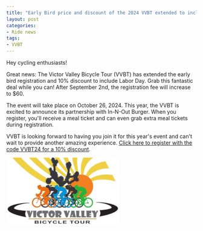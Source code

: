 ```yaml
---
title: "Early Bird price and discount of the 2024 VVBT extended to include Labor Day"
layout: post
categories:
- Ride news
tags: 
- VVBT
---
```


Hey cycling enthusiasts!

Great news: The Victor Valley Bicycle Tour (VVBT) has extended the early bird registration and 10% discount to include Labor Day. Grab this fantastic deal while you can! After September 2nd, the registration fee will increase to $60.

The event will take place on October 26, 2024. This year, the VVBT is excited to announce its partnership with In-N-Out Burger. When you register, you'll receive a meal ticket and can even grab extra meal tickets during registration.

VVBT is looking forward to having you join it for this year's event and can't wait to provide another amazing experience. [Click here to register with the code VVBT24 for a 10% discount](https://endurancecui.active.com/new/events/90255916/select-race?e4p=a5294f69-9495-4ae0-89c8-1894329b1701&e4ts=1725022295&e4q=62d82b98-a8a2-4db7-823d-b5e04ed323a4&e4c=active&e4e=snawe00000000&e4h=6f34c10cb1848cddf417d42dd89e7bad&rcid=35553451-8680-42A6-9AC8-8A00BF858C2F&mrrId=2837e90d-a068-48fa-9131-d48c3b8252d5&e4rt=Safetynet&error=login_required&state=553ab3a8-cdda-452d-810a-e466e0eab1fd&_p=9831733674899796).

[![Victor Valley Bicycle Tour](/assets/img/2024/vvbt.png "Victor Valley Bicycle Tour")](https://www.active.com/orgs/victor-valley-bicycle-tour)
